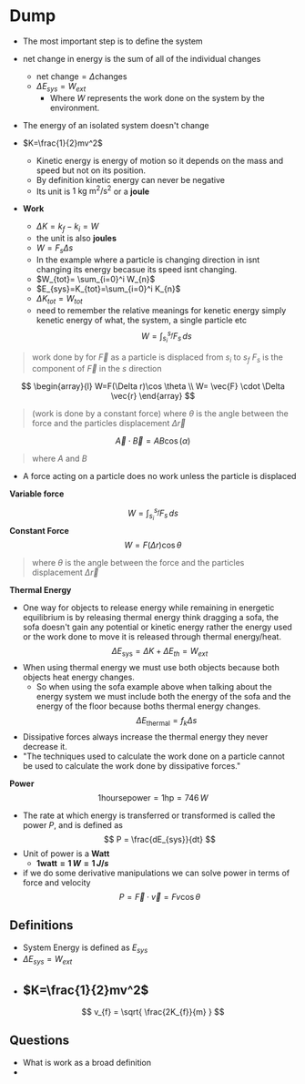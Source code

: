 



# Dump
- The most important step is to define the system
-  net change in energy is the sum of all of the individual changes 
	- $\text{net change}= \Delta\text{changes}$
	- $\Delta E_{sys}=W_{ext}$
		- Where $W$ represents the work done on the system by the environment.
- The energy of an isolated system doesn't change
- $K=\frac{1}{2}mv^2$
	- Kinetic energy is energy of motion so it depends on the mass and speed but not on its position. 
	- By definition kinetic energy can never be negative 
	- Its unit is $1\text{ kg } \text{m}^2/\text{s}^2$ or a **joule**


- **Work**
	- $\Delta K= k_{f}-k_{i}=W$ 
	- the unit is also **joules**
	- $W=F_{s}\Delta s$
	- In the example where a particle is changing direction in isnt changing its energy becasue its speed isnt changing. 
	- $W_{tot}= \sum_{i=0}^i W_{n}$
	- $E_{sys}=K_{tot}=\sum_{i=0}^i K_{n}$
	- $\Delta K_{tot}=W_{tot}$
	- need to remember the relative meanings for kenetic energy simply kenetic energy of what, the system, a single particle etc
$$
W=\int_{s_{i}}^{s_{f}} F_{s} \, ds 
$$
> work done by for $\vec{F}$ as a particle is displaced from $s_{i}$ to $s_{f}$ 
>$F_{s}$ is the component of $\vec{F}$ in the $s$ direction 

$$
\begin{array}{l}
W=F(\Delta r)\cos \theta \\
W= \vec{F} \cdot \Delta  \vec{r}
\end{array}
$$
> (work is done by a constant force) where $\theta$ is the angle between the force and the particles displacement $\Delta  \vec{r}$ 


$$\vec{A} \cdot  \vec{B}=AB\cos(\alpha)$$
> where $A$ and $B$ 

-  A force acting on a particle does no work unless the particle is displaced


**Variable force**

$$
W=\int_{s_{i}}^{s_{f}} F_{s} \, ds 
$$
**Constant Force** 
$$
W= F( \Delta r)\cos \theta
$$
> where $\theta$ is the angle between the force and the particles displacement $\Delta  \vec{r}$ 



**Thermal Energy**
- One way for objects to release energy while remaining in energetic equilibrium is by releasing thermal energy think dragging a sofa, the sofa doesn't gain any potential or kinetic energy rather the energy used or the work done to move it is released through thermal energy/heat.
$$
\Delta E_{\text{sys}} = \Delta K + \Delta E_{th} = W_{ext}
$$
- When using thermal energy we must use both objects because both objects heat energy changes. 
	- So when using the sofa example above when talking about the energy system we must include both the energy of the sofa and the energy of the floor because boths thermal energy changes.
$$
\Delta E_{\text{thermal}} = f_{k} \Delta s
$$
- Dissipative forces always increase the thermal energy they never decrease it. 
- "The techniques used to calculate the work done on a particle cannot be used to calculate the work done by dissipative forces."



**Power**
$$
1 \text{hoursepower} = 1 \text{hp} = 746 \, W
$$

- The rate at which energy is transferred or transformed is called the power $P$, and is defined as 
$$
P = \frac{dE_{sys}}{dt}
$$
- Unit of power is a **Watt**
	- **$1 \text{watt}=1 \,W=1 \,J/s$**
- if we do some derivative manipulations we can solve power in terms of force and velocity
$$
P= \vec{F} \cdot  \vec{v} = Fv\cos \theta
$$


## Definitions
- System Energy is defined as $E_{sys}$
- $\Delta E_{sys}=W_{ext}$
- $K=\frac{1}{2}mv^2$
	- 
$$
v_{f} = \sqrt{ \frac{2K_{f}}{m} }
$$

## Questions
- What is work as a broad definition 
- 